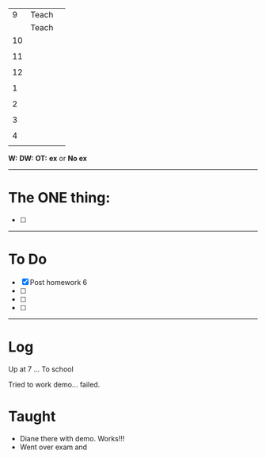
|     |       |     |
| --- | ----- | --- |
| 9   | Teach |     |
|     | Teach |     |
| 10  |       |     |
|     |       |     |
| 11  |       |     |
|     |       |     |
| 12  |       |     |
|     |       |     |
| 1   |       |     |
|     |       |     |
| 2   |       |     |
|     |       |     |
| 3   |       |     |
|     |       |     |
| 4   |       |     |
|     |       |     |

**W:**
**DW:**
**OT:**
**ex** or **No ex**

---
# The ONE thing: 
- [ ] 

---
# To Do

- [x] Post homework 6
- [ ] 
- [ ] 
- [ ] 

---

# Log

Up at 7 ... To school 

Tried to work demo... failed. 

# Taught
- Diane there with demo.  Works!!!
- Went over exam and 